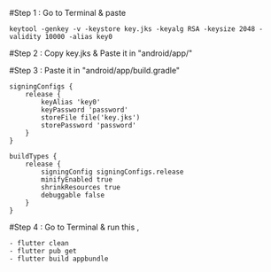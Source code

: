#Step 1 : Go to Terminal & paste

	keytool -genkey -v -keystore key.jks -keyalg RSA -keysize 2048 -validity 10000 -alias key0

#Step 2 : Copy key.jks & Paste it in "android/app/"

#Step 3 : Paste it in "android/app/build.gradle"

	signingConfigs {
        release {
            keyAlias 'key0'
            keyPassword 'password'
            storeFile file('key.jks')
            storePassword 'password'
        }
    }

    buildTypes {
        release {
            signingConfig signingConfigs.release
            minifyEnabled true
            shrinkResources true
            debuggable false
        }
    }

#Step 4 : Go to Terminal & run this ,
	
	- flutter clean
	- flutter pub get
	- flutter build appbundle

